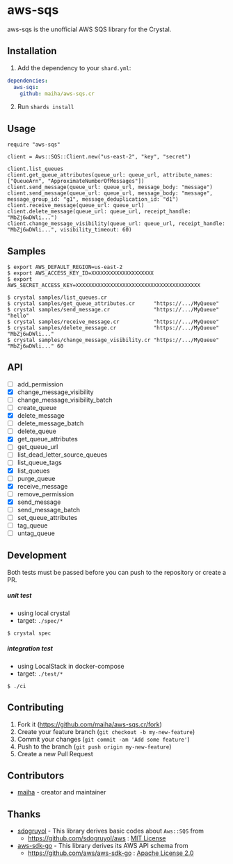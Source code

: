 # aws-sqs

aws-sqs is the unofficial AWS SQS library for the Crystal.

## Installation

1. Add the dependency to your `shard.yml`:

```yaml
dependencies:
  aws-sqs:
    github: maiha/aws-sqs.cr
```

2. Run `shards install`

## Usage

```crystal
require "aws-sqs"

client = Aws::SQS::Client.new("us-east-2", "key", "secret")

client.list_queues
client.get_queue_attributes(queue_url: queue_url, attribute_names: ["QueueArn", "ApproximateNumberOfMessages"])
client.send_message(queue_url: queue_url, message_body: "message")
client.send_message(queue_url: queue_url, message_body: "message", message_group_id: "g1", message_deduplication_id: "d1")
client.receive_message(queue_url: queue_url)
client.delete_message(queue_url: queue_url, receipt_handle: "MbZj6wDWli...")
client.change_message_visibility(queue_url: queue_url, receipt_handle: "MbZj6wDWli...", visibility_timeout: 60)
```

## Samples

```console
$ export AWS_DEFAULT_REGION=us-east-2
$ export AWS_ACCESS_KEY_ID=XXXXXXXXXXXXXXXXXXXX
$ export AWS_SECRET_ACCESS_KEY=XXXXXXXXXXXXXXXXXXXXXXXXXXXXXXXXXXXXXXXX

$ crystal samples/list_queues.cr
$ crystal samples/get_queue_attributes.cr      "https://.../MyQueue"
$ crystal samples/send_message.cr              "https://.../MyQueue" "hello"
$ crystal samples/receive_message.cr           "https://.../MyQueue"
$ crystal samples/delete_message.cr            "https://.../MyQueue" "MbZj6wDWli..."
$ crystal samples/change_message_visibility.cr "https://.../MyQueue" "MbZj6wDWli..." 60
```

## API

* [ ] add_permission
* [x] change_message_visibility
* [ ] change_message_visibility_batch
* [ ] create_queue
* [x] delete_message
* [ ] delete_message_batch
* [ ] delete_queue
* [x] get_queue_attributes
* [ ] get_queue_url
* [ ] list_dead_letter_source_queues
* [ ] list_queue_tags
* [x] list_queues
* [ ] purge_queue
* [x] receive_message
* [ ] remove_permission
* [x] send_message
* [ ] send_message_batch
* [ ] set_queue_attributes
* [ ] tag_queue
* [ ] untag_queue

## Development

Both tests must be passed before you can push to the repository or create a PR.

##### unit test
* using local crystal
* target: `./spec/*`

```console
$ crystal spec
```

##### integration test
* using LocalStack in docker-compose
* target: `./test/*`

```console
$ ./ci
```

## Contributing

1. Fork it (<https://github.com/maiha/aws-sqs.cr/fork>)
2. Create your feature branch (`git checkout -b my-new-feature`)
3. Commit your changes (`git commit -am 'Add some feature'`)
4. Push to the branch (`git push origin my-new-feature`)
5. Create a new Pull Request

## Contributors

- [maiha](https://github.com/maiha) - creator and maintainer

## Thanks

- [sdogruyol](https://github.com/sdogruyol) - This library derives basic codes about `Aws::SQS` from
  - https://github.com/sdogruyol/aws : [MIT License](https://github.com/sdogruyol/aws/blob/master/LICENSE)
- [aws-sdk-go](https://github.com/aws/aws-sdk-go) - This library derives its AWS API schema from
  - https://github.com/aws/aws-sdk-go : [Apache License 2.0](https://github.com/aws/aws-sdk-go/blob/master/LICENSE.txt)
